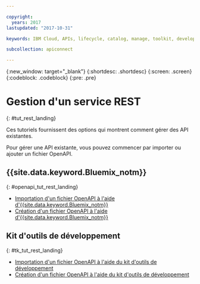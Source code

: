 ```yaml
---

copyright:
  years: 2017
lastupdated: "2017-10-31"

keywords: IBM Cloud, APIs, lifecycle, catalog, manage, toolkit, develop, dev portal, tutorials

subcollection: apiconnect

---
```



{:new_window: target="_blank"}
{:shortdesc: .shortdesc}
{:screen: .screen}
{:codeblock: .codeblock}
{:pre: .pre}

# Gestion d'un service REST
{: #tut_rest_landing}

Ces tutoriels fournissent des options qui montrent comment gérer des API existantes.

Pour gérer une API existante, vous pouvez commencer par importer ou ajouter un fichier OpenAPI.

## {{site.data.keyword.Bluemix_notm}}
{: #openapi_tut_rest_landing}

- [Importation d'un fichier OpenAPI à l'aide d'{{site.data.keyword.Bluemix_notm}}](/docs/services/apiconnect/tutorials?topic=apiconnect-tut_import_openapi_rest_bm#tut_import_openapi_rest_bm)
- [Création d'un fichier OpenAPI à l'aide d'{{site.data.keyword.Bluemix_notm}}](/docs/services/apiconnect/tutorials?topic=apiconnect-tut_add_openapi_rest_bm)

## Kit d'outils de développement
{: #tk_tut_rest_landing}

- [Importation d'un fichier OpenAPI à l'aide du kit d'outils de développement](/docs/services/apiconnect/tutorials?topic=apiconnect-tut_import_openapi_rest_tk)
- [Création d'un fichier OpenAPI à l'aide du kit d'outils de développement](/docs/services/apiconnect/tutorials?topic=apiconnect-tut_add_openapi_rest_tk)










